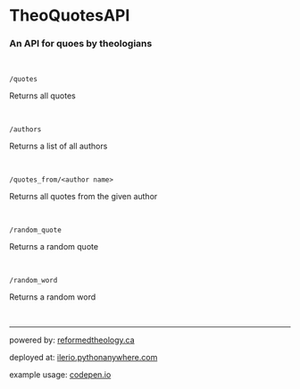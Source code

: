 # TheoQuotesAPI
### An API for quoes by theologians

<br />

`/quotes`

Returns all quotes

<br />

`/authors`

Returns a list of all authors

<br />

`/quotes_from/<author name>`

Returns all quotes from the given author

<br />

`/random_quote`

Returns a random quote

<br />

`/random_word`

Returns a random word

<br />

---
powered by: [reformedtheology.ca](http://www.reformedtheology.ca/author_quotes.htm)

deployed at: [ilerio.pythonanywhere.com](http://ilerio.pythonanywhere.com)

example usage: [codepen.io](https://codepen.io/ileri/full/JNKVOB)

